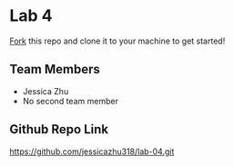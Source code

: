 # Lab 4
[Fork](https://docs.github.com/en/get-started/quickstart/fork-a-repo) this repo and clone it to your machine to get started!

## Team Members
- Jessica Zhu
- No second team member

## Github Repo Link
 https://github.com/jessicazhu318/lab-04.git

